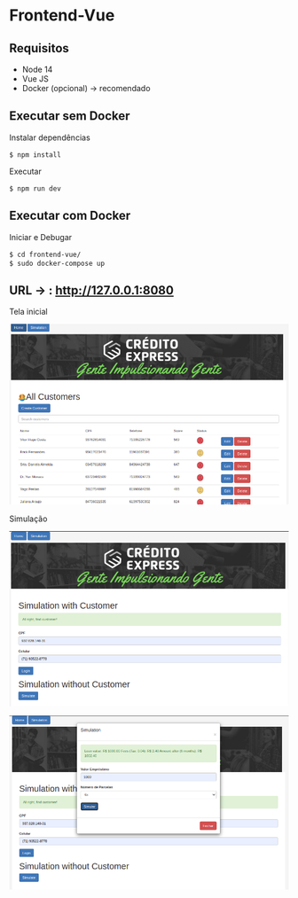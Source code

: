 # Frontend-Vue

## Requisitos

- Node 14
- Vue JS
- Docker (opcional) -> recomendado

## Executar sem Docker

Instalar dependências
    
    $ npm install

Executar

    $ npm run dev
    
## Executar com Docker

Iniciar e Debugar

    $ cd frontend-vue/
    $ sudo docker-compose up

## URL -> : http://127.0.0.1:8080

Tela inicial

![](imgs/readme_assets/f01.png)

Simulação

![](imgs/readme_assets/f02.png)

![](imgs/readme_assets/f03.png)
